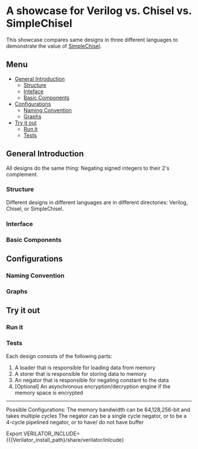 # A showcase for Verilog vs. Chisel vs. SimpleChisel

This showcase compares same designs in three different languages to demonstrate the value of [SimpleChisel](https://github.com/shibo-chen/simple-chisel-demo.git). 

## Menu

- [General Introduction](#general-introduction)
    - [Structure](#structure)
    - [Inteface](#interface)
    - [Basic Components](#basic-components)
- [Configurations](#configurations)
    - [Naming Convention](#naming-convention)
    - [Graphs](#graphs)
- [Try it out](#try-it-out)
    - [Run it](#run-it)
    - [Tests](#tests)

## General Introduction
All designs do the same thing: Negating signed integers to their 2's complement.

### Structure
Different designs in different languages are in different directories: Verilog, Chisel, or SimpleChisel. 
### Interface

### Basic Components

## Configurations

### Naming Convention

### Graphs

## Try it out

### Run it

### Tests
Each design consists of the following parts:
1. A loader that is responsible for loading data from memory
2. A storer that is responsible for storing data to memory
3. An negator that is responsible for negating constant to the data
4. [Optional] An asynchronous encryption/decryption engine if the memory space is encrypted
----
Possible Configurations:
The memory bandwidth can be 64,128,256-bit and takes multiple cycles
The negator can be a single cycle negator, or to be a 4-cycle pipelined negator, or to have/ do not have buffer


Export VERILATOR_INCLUDE={{{Verilator_install_path}/share/verilator/inlcude}